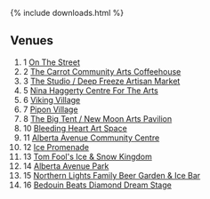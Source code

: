 {% include downloads.html %}

<h2>Venues</h2>
<ol class="listless">
  <li><span class="ordinal ordinal-small">1</span> <a href="#stage-1">On The Street</a></li>
  <li><span class="ordinal ordinal-small">2</span> <a href="#stage-2">The Carrot Community Arts Coffeehouse</a></li>
  <li><span class="ordinal ordinal-small">3</span> <a href="#stage-3">The Studio / Deep Freeze Artisan Market</a></li>
  <li><span class="ordinal ordinal-small">5</span> <a href="#stage-5">Nina Haggerty Centre For The Arts</a></li>
  <li><span class="ordinal ordinal-small">6</span> <a href="#stage-6">Viking Village</a></li>
  <li><span class="ordinal ordinal-small">7</span> <a href="#stage-7">Pipon Village</a></li>
  <li><span class="ordinal ordinal-small">8</span> <a href="#stage-8">The Big Tent / New Moon Arts Pavilion</a></li>
  <li><span class="ordinal ordinal-small">10</span> <a href="#stage-10">Bleeding Heart Art Space</a></li>
  <li><span class="ordinal ordinal-small">11</span> <a href="#stage-11">Alberta Avenue Community Centre</a></li>
  <li><span class="ordinal ordinal-small">12</span> <a href="#stage-12">Ice Promenade</a></li>
  <li><span class="ordinal ordinal-small">13</span> <a href="#stage-13">Tom Fool's Ice & Snow Kingdom</a></li>
  <li><span class="ordinal ordinal-small">14</span> <a href="#stage-14">Alberta Avenue Park</a></li>
  <li><span class="ordinal ordinal-small">15</span> <a href="#stage-15">Northern Lights Family Beer Garden & Ice Bar</a></li>
  <li><span class="ordinal ordinal-small">16</span> <a href="#stage-16">Bedouin Beats Diamond Dream Stage</a></li>
</ol>
